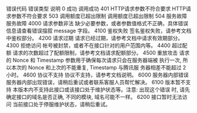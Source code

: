 错误代码	错误类型	说明
0	成功	调用成功
401	HTTP请求参数不符合要求	HTTP请求参数不符合要求
503	调用额度已超出限制	调用额度已超出限制
504	服务故障	服务故障
4000	请求参数非法	缺少必要参数，或者参数值格式不正确，具体错误信息请查看错误描叙 message 字段。
4100	鉴权失败	签名鉴权失败，请参考文档中鉴权部分。
4200	请求过期	请求已经过期，请参考文档中请求有效期部分。
4300	拒绝访问	帐号被封禁，或者不在接口针对的用户范围内等。
4400	超过配额	请求的次数超过了配额限制，请参考文档请求配额部分。
4500	重放攻击	请求的 Nonce 和 Timestamp 参数用于确保每次请求只会在服务器端被  执行一次,  所以本次的 Nonce 和上次的不能重复, Timestamp 与腾讯服  务器相差不能超过 2 小时。
4600	协议不支持	协议不支持，请参考文档说明。
6000	服务器内部错误	服务器内部出现错误，请稍后重试或者联系客服人员帮忙解决。
6100	版本暂不支持	本版本内不支持此接口或该接口处于维护状态等。注意: 出现这个错误  时, 请先确定接口的域名是否正确, 不同的模块, 域名可能不一样。
6200	接口暂时无法访问	当前接口处于停服维护状态，请稍后重试。